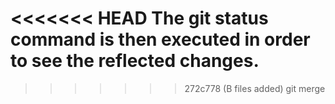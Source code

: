<<<<<<< HEAD
The git status command is then executed in order to see the reflected changes.
=======
>>>>>>> 272c778 (B files added)
git merge

